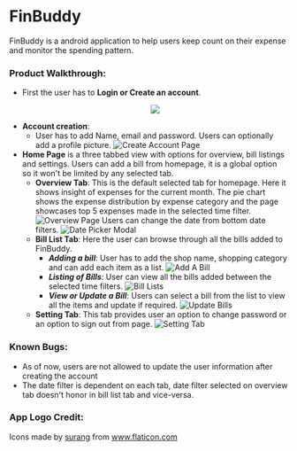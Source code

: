 # FinBuddy
FinBuddy is a android application to help users keep count on their expense and
monitor the spending pattern.

### Product Walkthrough:
  - First the user has to **Login or Create an account**.
    <p align="center">
      <img src="https://github.com/vishnudivakar31/FinBuddy/blob/master/FinBuddy/App%20Screenshots/LoginPage.jpg?v=4&s=200)" >
    </p>
  - **Account creation**:
    - User has to add Name, email and password. Users can optionally add a profile picture.
    ![Create Account Page](https://github.com/vishnudivakar31/FinBuddy/blob/master/FinBuddy/App%20Screenshots/CreateAccount.jpg)
  - **Home Page** is a three tabbed view with options for overview, bill listings and settings. Users can add
    a bill from homepage, it is a global option so it won't be limited by any selected tab.
    - **Overview Tab**: This is the default selected tab for homepage. Here it shows insight of expenses for
      the current month. The pie chart shows the expense distribution by expense category and the page showcases
      top 5 expenses made in the selected time filter.
      ![Overview Page](https://github.com/vishnudivakar31/FinBuddy/blob/master/FinBuddy/App%20Screenshots/OverviewPage.jpg)
      Users can change the date from bottom date filters.
      ![Date Picker Modal](https://github.com/vishnudivakar31/FinBuddy/blob/master/FinBuddy/App%20Screenshots/DateFilter.jpg)
    - **Bill List Tab**: Here the user can browse through all the bills added to FinBuddy.
      - ***Adding a bill***: User has to add the shop name, shopping category and can add each item as a list.
        ![Add A Bill](https://github.com/vishnudivakar31/FinBuddy/blob/master/FinBuddy/App%20Screenshots/AddBill.jpg)
      - ***Listing of Bills***: User can view all the bills added between the selected time filters.
        ![Bill Lists](https://github.com/vishnudivakar31/FinBuddy/blob/master/FinBuddy/App%20Screenshots/BillList.jpg)
      - ***View or Update a Bill***: Users can select a bill from the list to view all the items and update if required.
        ![Update Bills](https://github.com/vishnudivakar31/FinBuddy/blob/master/FinBuddy/App%20Screenshots/UpdateBill.jpg)
    - **Setting Tab**: This tab provides user an option to change password or an option to sign out from page.
      ![Setting Tab](https://github.com/vishnudivakar31/FinBuddy/blob/master/FinBuddy/App%20Screenshots/Settings.jpg)

### Known Bugs:
  - As of now, users are not allowed to update the user information after
    creating the account
  - The date filter is dependent on each tab, date filter selected on overview tab
    doesn't honor in bill list tab and vice-versa.

### App Logo Credit:
<div>
  Icons made by <a href="https://www.flaticon.com/authors/surang" title="surang">surang</a> from <a href="https://www.flaticon.com/" title="Flaticon">www.flaticon.com</a>
</div>
